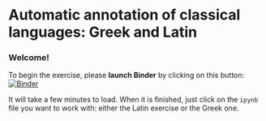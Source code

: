 # Automatic annotation of classical languages: Greek and Latin

### Welcome!

To begin the exercise, please **launch Binder** by clicking on this button: [![Binder](https://mybinder.org/badge_logo.svg)](https://mybinder.org/v2/gh/WoPoss-project/automatic_annotation/HEAD)

It will take a few minutes to load. When it is finished, just click on the `ipynb` file you want to work with: either the Latin exercise or the Greek one.
